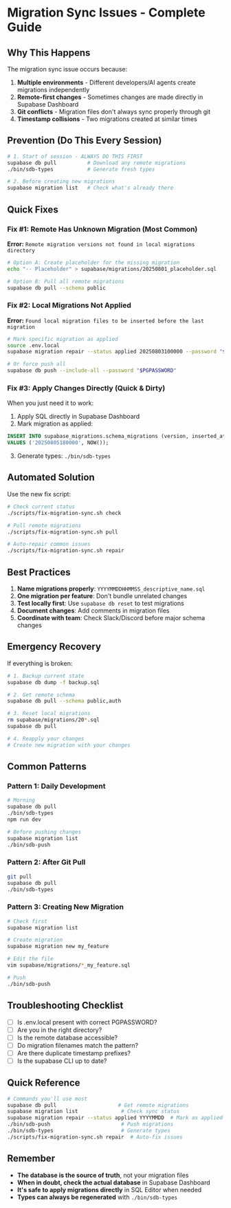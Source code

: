 # Migration Sync Issues - Complete Guide

## Why This Happens

The migration sync issue occurs because:
1. **Multiple environments** - Different developers/AI agents create migrations independently
2. **Remote-first changes** - Sometimes changes are made directly in Supabase Dashboard
3. **Git conflicts** - Migration files don't always sync properly through git
4. **Timestamp collisions** - Two migrations created at similar times

## Prevention (Do This Every Session)

```bash
# 1. Start of session - ALWAYS DO THIS FIRST
supabase db pull          # Download any remote migrations
./bin/sdb-types           # Generate fresh types

# 2. Before creating new migrations
supabase migration list   # Check what's already there
```

## Quick Fixes

### Fix #1: Remote Has Unknown Migration (Most Common)
**Error:** `Remote migration versions not found in local migrations directory`

```bash
# Option A: Create placeholder for the missing migration
echo "-- Placeholder" > supabase/migrations/20250801_placeholder.sql

# Option B: Pull all remote migrations
supabase db pull --schema public
```

### Fix #2: Local Migrations Not Applied
**Error:** `Found local migration files to be inserted before the last migration`

```bash
# Mark specific migration as applied
source .env.local
supabase migration repair --status applied 20250803100000 --password "$PGPASSWORD"

# Or force push all
supabase db push --include-all --password "$PGPASSWORD"
```

### Fix #3: Apply Changes Directly (Quick & Dirty)
When you just need it to work:

1. Apply SQL directly in Supabase Dashboard
2. Mark migration as applied:
```sql
INSERT INTO supabase_migrations.schema_migrations (version, inserted_at)
VALUES ('20250805180000', NOW());
```
3. Generate types: `./bin/sdb-types`

## Automated Solution

Use the new fix script:
```bash
# Check current status
./scripts/fix-migration-sync.sh check

# Pull remote migrations
./scripts/fix-migration-sync.sh pull

# Auto-repair common issues
./scripts/fix-migration-sync.sh repair
```

## Best Practices

1. **Name migrations properly**: `YYYYMMDDHHMMSS_descriptive_name.sql`
2. **One migration per feature**: Don't bundle unrelated changes
3. **Test locally first**: Use `supabase db reset` to test migrations
4. **Document changes**: Add comments in migration files
5. **Coordinate with team**: Check Slack/Discord before major schema changes

## Emergency Recovery

If everything is broken:
```bash
# 1. Backup current state
supabase db dump -f backup.sql

# 2. Get remote schema
supabase db pull --schema public,auth

# 3. Reset local migrations
rm supabase/migrations/20*.sql
supabase db pull

# 4. Reapply your changes
# Create new migration with your changes
```

## Common Patterns

### Pattern 1: Daily Development
```bash
# Morning
supabase db pull
./bin/sdb-types
npm run dev

# Before pushing changes
supabase migration list
./bin/sdb-push
```

### Pattern 2: After Git Pull
```bash
git pull
supabase db pull
./bin/sdb-types
```

### Pattern 3: Creating New Migration
```bash
# Check first
supabase migration list

# Create migration
supabase migration new my_feature

# Edit the file
vim supabase/migrations/*_my_feature.sql

# Push
./bin/sdb-push
```

## Troubleshooting Checklist

- [ ] Is .env.local present with correct PGPASSWORD?
- [ ] Are you in the right directory?
- [ ] Is the remote database accessible?
- [ ] Do migration filenames match the pattern?
- [ ] Are there duplicate timestamp prefixes?
- [ ] Is the supabase CLI up to date?

## Quick Reference

```bash
# Commands you'll use most
supabase db pull                    # Get remote migrations
supabase migration list              # Check sync status
supabase migration repair --status applied YYYYMMDD  # Mark as applied
./bin/sdb-push                       # Push migrations
./bin/sdb-types                      # Generate types
./scripts/fix-migration-sync.sh repair  # Auto-fix issues
```

## Remember

- **The database is the source of truth**, not your migration files
- **When in doubt, check the actual database** in Supabase Dashboard
- **It's safe to apply migrations directly** in SQL Editor when needed
- **Types can always be regenerated** with `./bin/sdb-types`